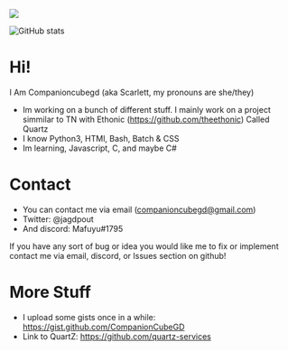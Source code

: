 ![](https://8080-i3619-whatdoesthisdo-lekn78y7p5o.ws-us64.gitpod.io/service/hvtrs8%2F-gktju%60.aoo%2Fccaownv)

![GitHub stats](https://github-readme-stats.vercel.app/api?username=companioncubegd&show_icons=true&theme=tokyonight)

# Hi!
I Am Companioncubegd (aka Scarlett, my pronouns are she/they) 

- Im working on a bunch of different stuff. I mainly work on a project simmilar to TN with Ethonic (https://github.com/theethonic) Called Quartz
- I know Python3, HTMl, Bash, Batch & CSS
- Im learning, Javascript, C, and maybe C#

# Contact
- You can contact me via email (companioncubegd@gmail.com) 
- Twitter: @jagdpout
- And discord: Mafuyu#1795

If you have any sort of bug or idea you would like me to fix or implement contact me via email, discord, or Issues section on github!


# More Stuff
- I upload some gists once in a while: https://gist.github.com/CompanionCubeGD
- Link to QuartZ: https://github.com/quartz-services
